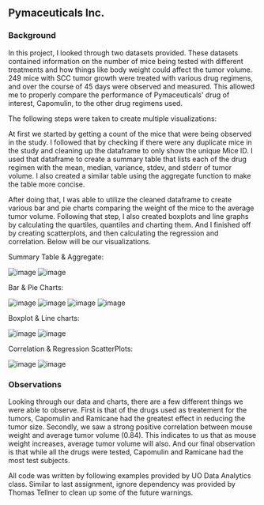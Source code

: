## Pymaceuticals Inc. 

### Background 
In this project, I looked through two datasets provided. These datasets contained information on the number of mice being tested with different treatments and how things like body weight could affect the tumor volume. 249 mice with SCC tumor growth were treated with various drug regimens, and over the course of 45 days were observed and measured. This allowed me to properly compare the performance of Pymaceuticals' drug of interest, Capomulin, to the other drug regimens used. 

The following steps were taken to create multiple visualizations: 

At first we started by getting a count of the mice that were being observed in the study. I followed that by checking if there were any duplicate mice in the study and cleaning up the dataframe to only show the unique Mice ID. I used that dataframe to create a summary table that lists each of the drug regimen with the mean, median, variance, stdev, and stderr of tumor volume. I also created a similar table using the aggregate function to make the table more concise. 

After doing that, I was able to utilize the cleaned dataframe to create various bar and pie charts comparing the weight of the mice to the average tumor volume. Following that step, I also created boxplots and line graphs by calculating the quartiles, quantiles and charting them. And I finished off by creating scatterplots, and then calculating the regression and correlation. Below will be our visualizations. 

Summary Table & Aggregate: 

![image](https://github.com/stoddow313/Pymaceuticals-Challenge/assets/134353666/4d951622-9463-4d02-98f4-40ccde980416)
![image](https://github.com/stoddow313/Pymaceuticals-Challenge/assets/134353666/89afce10-bda6-481e-a94e-8dfc9cf145f5)

Bar & Pie Charts: 

![image](https://github.com/stoddow313/Pymaceuticals-Challenge/assets/134353666/731aee00-645f-48fe-8760-af413e004561)
![image](https://github.com/stoddow313/Pymaceuticals-Challenge/assets/134353666/4ca9bbb3-3c8e-4a42-8579-d0f3160eedef)
![image](https://github.com/stoddow313/Pymaceuticals-Challenge/assets/134353666/01bac236-e056-4321-954f-33576fe03a04)
![image](https://github.com/stoddow313/Pymaceuticals-Challenge/assets/134353666/e819180b-a1b1-4e47-9f26-e8a44008d232)

Boxplot & Line charts: 

![image](https://github.com/stoddow313/Pymaceuticals-Challenge/assets/134353666/6697e411-3c49-4d94-a08a-4ead421a3d22)
![image](https://github.com/stoddow313/Pymaceuticals-Challenge/assets/134353666/02ad2283-6316-407e-9d51-592df35d0867)

Correlation & Regression ScatterPlots:

![image](https://github.com/stoddow313/Pymaceuticals-Challenge/assets/134353666/478440e5-187a-4bba-b29a-10c3940a8eb4)
![image](https://github.com/stoddow313/Pymaceuticals-Challenge/assets/134353666/39799ccd-75c2-4640-a31d-a20ab41ec99c)

### Observations 

Looking through our data and charts, there are a few different things we were able to observe. 
First is that of the drugs used as treatement for the tumors, Capomulin and Ramicane had the greatest effect in reducing the tumor size. 
Secondly, we saw a strong positive correlation between mouse weight and average tumor volume (0.84). This indicates to us that as mouse weight increases, average tumor volume will also. 
And our final observation is that while all the drugs were tested, Capomulin and Ramicane had the most test subjects. 


All code was written by following examples provided by UO Data Analytics class. Similar to last assignment, ignore dependency was provided by Thomas Tellner to clean up some of the future warnings. 
